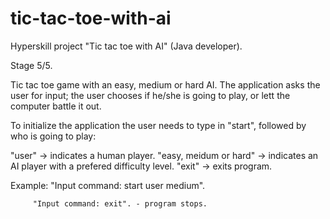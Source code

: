 # tic-tac-toe-with-ai

Hyperskill project "Tic tac toe with AI" (Java developer).

Stage 5/5.

Tic tac toe game with an easy, medium or hard AI. The application asks the user for input; the user chooses if he/she is going to play, or lett the computer battle it out.

To initialize the application the user needs to type in "start", followed by who is going to play:

"user" -> indicates a human player. 
"easy, meidum or hard" -> indicates an AI player with a prefered difficulty level.
"exit" -> exits program.

Example: "Input command: start user medium".

         "Input command: exit". - program stops.

